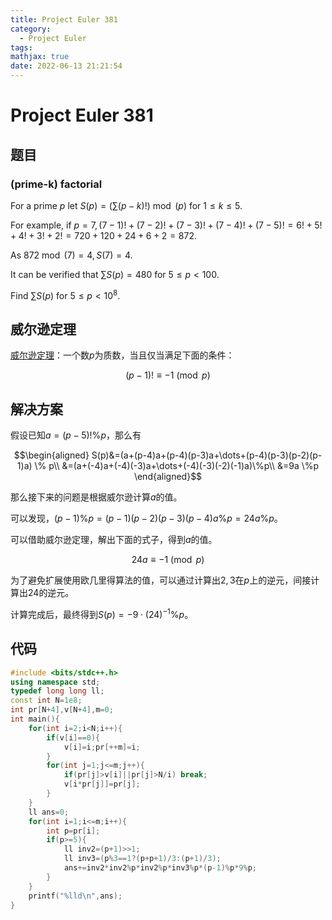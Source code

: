 ```yaml
---
title: Project Euler 381
category:
  - Project Euler
tags:
mathjax: true
date: 2022-06-13 21:21:54
---
```



<escape><!-- more --></escape>

# Project Euler 381

## 题目

### (prime-k) factorial

For a prime $p$ let $S(p) = (\sum(p-k)!) \bmod(p)$ for $1 \le k \le 5$.

For example, if $p=7, (7-1)! + (7-2)! + (7-3)! + (7-4)! + (7-5)! = 6! + 5! + 4! + 3! + 2! = 720+120+24+6+2 = 872$.

As $872 \bmod(7) = 4, S(7) = 4$.

It can be verified that $\sum S(p) = 480$ for $5 \le p < 100$.

Find $\sum S(p)$ for $5 \le p < 10^8$.

## 威尔逊定理

[威尔逊定理](https://en.wikipedia.org/wiki/Wilson%27s_theorem)：一个数$p$为质数，当且仅当满足下面的条件：

$$(p-1)!\equiv-1 \pmod p$$

## 解决方案

假设已知$a=(p-5)!\%p$，那么有

$$\begin{aligned}
S(p)&=(a+(p-4)a+(p-4)(p-3)a+\dots+(p-4)(p-3)(p-2)(p-1)a) \% p\\
&=(a+(-4)a+(-4)(-3)a+\dots+(-4)(-3)(-2)(-1)a)\%p\\
&=9a \%p
\end{aligned}$$

那么接下来的问题是根据威尔逊计算$a$的值。

可以发现，$(p-1)\%p=(p-1)(p-2)(p-3)(p-4)a\%p=24a\%p$。

可以借助威尔逊定理，解出下面的式子，得到$a$的值。

$$24a\equiv -1\pmod p$$

为了避免扩展使用欧几里得算法的值，可以通过计算出$2,3$在$p$上的逆元，间接计算出$24$的逆元。

计算完成后，最终得到$S(p)=-9\cdot(24)^{-1}\% p$。

## 代码

```C++
#include <bits/stdc++.h>
using namespace std;
typedef long long ll;
const int N=1e8;
int pr[N+4],v[N+4],m=0;
int main(){
    for(int i=2;i<N;i++){
        if(v[i]==0){
            v[i]=i;pr[++m]=i;
        }
        for(int j=1;j<=m;j++){
            if(pr[j]>v[i]||pr[j]>N/i) break;
            v[i*pr[j]]=pr[j];
        }
    }
    ll ans=0;
    for(int i=1;i<=m;i++){
        int p=pr[i];
        if(p>=5){
            ll inv2=(p+1)>>1;
            ll inv3=(p%3==1?(p+p+1)/3:(p+1)/3);
            ans+=inv2*inv2%p*inv2%p*inv3%p*(p-1)%p*9%p;
        }
    }
    printf("%lld\n",ans);
}
```
